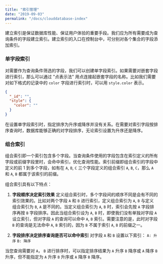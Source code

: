 ```yaml
---
title: "索引管理"
date: "2019-09-03"
permalink: "/docs/clouddatabase-index"
---
```


建立索引是保证数据库性能、保证用户体验的重要手段。我们应为所有需要成为查询条件的字段建立索引。建立索引的入口在控制台中，可分别对各个集合的字段添加索引。

### 单字段索引

对需要作为查询条件筛选的字段，我们可以创建单字段索引。如果需要对嵌套字段进行索引，那么可以通过 "点表示法" 用点连接起嵌套字段的名称。比如我们需要对如下格式的记录中的 `color` 字段进行索引时，可以用 `style.color` 表示。

```json
{
  "_id": "",
  "style": {
    "color": ""
  }
}
```

在设置单字段索引时，指定排序为升序或降序并没有关系。在需要对索引字段按排序查询时，数据库能够正确的对字段排序，无论索引设置为升序还是降序。

### 组合索引

组合索引即一个索引包含多个字段。当查询条件使用的字段包含在索引定义的所有字段或前缀字段里时，会命中索引，优化查询性能。索引前缀即组合索引的字段中定义的前 1 到多个字段，如有在 `A`, `B`, `C` 三个字段定义的组合索引 `A`, `B`, `C`，那么 `A` 和 `A`, `B` 都属于该索引的前缀。

组合索引具有以下特点：

1. **字段顺序决定索引效果**
   定义组合索引时，多个字段间的顺序不同是会有不同的索引效果的。比如对两个字段 `A` 和 `B` 进行索引，定义组合索引为 `A`, `B` 与定义组合索引为 `B`, `A` 是不同的。当定义组合索引为 `A`, `B` 时，索引会先按 `A` 字段排序再按 `B` 字段排序。因此当组合索引设为 `A`, `B` 时，即使我们没有单独对字段 `A` 设立索引，但对字段 `A` 的查询可以命中 `A`, `B` 索引。需要注意的是，此时对字段 `B` 的查询是无法命中 `A`, `B` 索引的，因为 `B` 不属于索引 `A`, `B` 的前缀之一。

2. **字段排序决定排序查询是否可以命中索引**
   对字段 `A` 和 `B` 设置以下索引：
   `A: 升序`
   `B: 降序`

当您查询需要对 `A`， `B` 进行排序时，可以指定排序结果为 `A` 升序 `B` 降序或 `A` 降序 `B` 升序，但不能指定为 `A` 升序 `B` 升序或 `A` 降序 `B` 降序。
